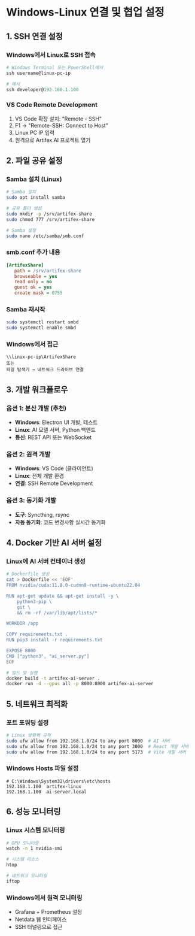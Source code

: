 # Windows-Linux 연결 및 협업 설정

## 1. SSH 연결 설정

### Windows에서 Linux로 SSH 접속
```powershell
# Windows Terminal 또는 PowerShell에서
ssh username@linux-pc-ip

# 예시
ssh developer@192.168.1.100
```

### VS Code Remote Development
1. VS Code 확장 설치: "Remote - SSH"
2. F1 → "Remote-SSH: Connect to Host"
3. Linux PC IP 입력
4. 원격으로 Artifex.AI 프로젝트 열기

## 2. 파일 공유 설정

### Samba 설치 (Linux)
```bash
# Samba 설치
sudo apt install samba

# 공유 폴더 생성
sudo mkdir -p /srv/artifex-share
sudo chmod 777 /srv/artifex-share

# Samba 설정
sudo nano /etc/samba/smb.conf
```

### smb.conf 추가 내용
```ini
[ArtifexShare]
   path = /srv/artifex-share
   browseable = yes
   read only = no
   guest ok = yes
   create mask = 0755
```

### Samba 재시작
```bash
sudo systemctl restart smbd
sudo systemctl enable smbd
```

### Windows에서 접근
```
\\linux-pc-ip\ArtifexShare
또는
파일 탐색기 → 네트워크 드라이브 연결
```

## 3. 개발 워크플로우

### 옵션 1: 분산 개발 (추천)
- **Windows**: Electron UI 개발, 테스트
- **Linux**: AI 모델 서버, Python 백엔드
- **통신**: REST API 또는 WebSocket

### 옵션 2: 원격 개발
- **Windows**: VS Code (클라이언트)
- **Linux**: 전체 개발 환경
- **연결**: SSH Remote Development

### 옵션 3: 동기화 개발
- **도구**: Syncthing, rsync
- **자동 동기화**: 코드 변경사항 실시간 동기화

## 4. Docker 기반 AI 서버 설정

### Linux에 AI 서버 컨테이너 생성
```bash
# Dockerfile 생성
cat > Dockerfile << 'EOF'
FROM nvidia/cuda:11.8.0-cudnn8-runtime-ubuntu22.04

RUN apt-get update && apt-get install -y \
    python3-pip \
    git \
    && rm -rf /var/lib/apt/lists/*

WORKDIR /app

COPY requirements.txt .
RUN pip3 install -r requirements.txt

EXPOSE 8000
CMD ["python3", "ai_server.py"]
EOF

# 빌드 및 실행
docker build -t artifex-ai-server .
docker run -d --gpus all -p 8000:8000 artifex-ai-server
```

## 5. 네트워크 최적화

### 포트 포워딩 설정
```bash
# Linux 방화벽 규칙
sudo ufw allow from 192.168.1.0/24 to any port 8000  # AI 서버
sudo ufw allow from 192.168.1.0/24 to any port 3000  # React 개발 서버
sudo ufw allow from 192.168.1.0/24 to any port 5173  # Vite 개발 서버
```

### Windows Hosts 파일 설정
```
# C:\Windows\System32\drivers\etc\hosts
192.168.1.100  artifex-linux
192.168.1.100  ai-server.local
```

## 6. 성능 모니터링

### Linux 시스템 모니터링
```bash
# GPU 모니터링
watch -n 1 nvidia-smi

# 시스템 리소스
htop

# 네트워크 모니터링
iftop
```

### Windows에서 원격 모니터링
- Grafana + Prometheus 설정
- Netdata 웹 인터페이스
- SSH 터널링으로 접근